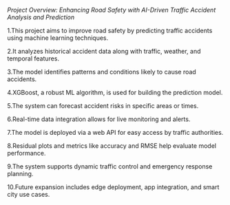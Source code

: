 *Project Overview: Enhancing Road Safety with AI-Driven Traffic Accident Analysis and Prediction*

1.This project aims to improve road safety by predicting traffic accidents using machine learning techniques.

2.It analyzes historical accident data along with traffic, weather, and temporal features.

3.The model identifies patterns and conditions likely to cause road accidents.

4.XGBoost, a robust ML algorithm, is used for building the prediction model.

5.The system can forecast accident risks in specific areas or times.

6.Real-time data integration allows for live monitoring and alerts.

7.The model is deployed via a web API for easy access by traffic authorities.

8.Residual plots and metrics like accuracy and RMSE help evaluate model performance.

9.The system supports dynamic traffic control and emergency response planning.

10.Future expansion includes edge deployment, app integration, and smart city use cases.
